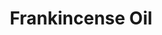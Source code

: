 ---
name: Frankincense Oil
title: Frankincense Oil
details:
  - detail:
      key: Usage/Application
      value: Fragrance, Flavour, Pharma
  - detail:
      key: Physical State
      value: Liquid
  - detail:
      key: Boiling Temperature
      value: 137.00 to 141.00 deg C
  - detail:
      key: CAS Number
      value: 8016-36-2
  - detail:
      key: Brand
      value: Natural Aroma
  - detail:
      key: Packing Type
      value: Can, Barrel
  - detail:
      key: Packing Size
      value: 5, 25, 200 Kg
showOnHome: false
thumbnail: https://5.imimg.com/data5/SELLER/Default/2021/12/GD/BI/ZV/3823480/frankincense-oil-500x500.jpg
productImages:
  - https://ucarecdn.com/8213c725-21d0-4ac0-ad5e-c1975c20032b/
category: natural isolates
---